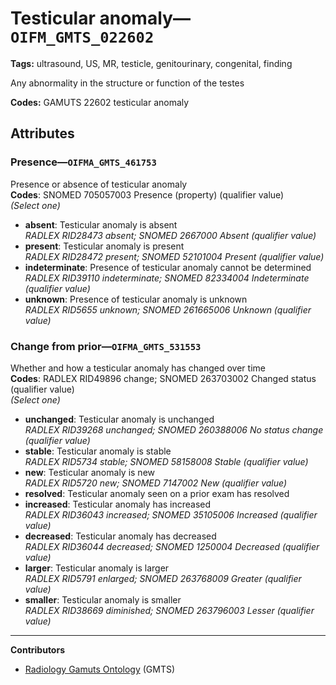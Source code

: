 # Testicular anomaly—`OIFM_GMTS_022602`

**Tags:** ultrasound, US, MR, testicle, genitourinary, congenital, finding

Any abnormality in the structure or function of the testes

**Codes:** GAMUTS 22602 testicular anomaly

## Attributes

### Presence—`OIFMA_GMTS_461753`

Presence or absence of testicular anomaly  
**Codes**: SNOMED 705057003 Presence (property) (qualifier value)  
*(Select one)*

- **absent**: Testicular anomaly is absent  
_RADLEX RID28473 absent; SNOMED 2667000 Absent (qualifier value)_
- **present**: Testicular anomaly is present  
_RADLEX RID28472 present; SNOMED 52101004 Present (qualifier value)_
- **indeterminate**: Presence of testicular anomaly cannot be determined  
_RADLEX RID39110 indeterminate; SNOMED 82334004 Indeterminate (qualifier value)_
- **unknown**: Presence of testicular anomaly is unknown  
_RADLEX RID5655 unknown; SNOMED 261665006 Unknown (qualifier value)_

### Change from prior—`OIFMA_GMTS_531553`

Whether and how a testicular anomaly has changed over time  
**Codes**: RADLEX RID49896 change; SNOMED 263703002 Changed status (qualifier value)  
*(Select one)*

- **unchanged**: Testicular anomaly is unchanged  
_RADLEX RID39268 unchanged; SNOMED 260388006 No status change (qualifier value)_
- **stable**: Testicular anomaly is stable  
_RADLEX RID5734 stable; SNOMED 58158008 Stable (qualifier value)_
- **new**: Testicular anomaly is new  
_RADLEX RID5720 new; SNOMED 7147002 New (qualifier value)_
- **resolved**: Testicular anomaly seen on a prior exam has resolved  
- **increased**: Testicular anomaly has increased  
_RADLEX RID36043 increased; SNOMED 35105006 Increased (qualifier value)_
- **decreased**: Testicular anomaly has decreased  
_RADLEX RID36044 decreased; SNOMED 1250004 Decreased (qualifier value)_
- **larger**: Testicular anomaly is larger  
_RADLEX RID5791 enlarged; SNOMED 263768009 Greater (qualifier value)_
- **smaller**: Testicular anomaly is smaller  
_RADLEX RID38669 diminished; SNOMED 263796003 Lesser (qualifier value)_

---

**Contributors**

- [Radiology Gamuts Ontology](https://gamuts.net/) (GMTS)